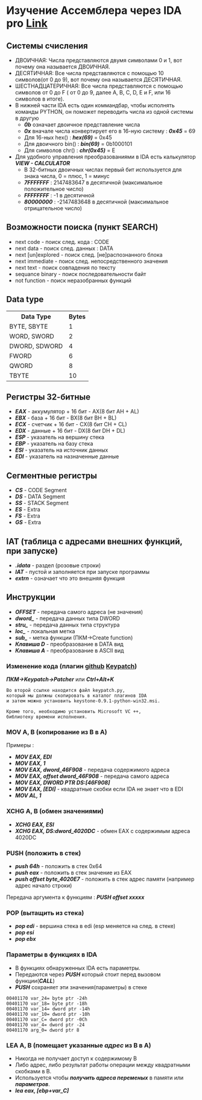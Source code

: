 # Изучение Ассемблера через IDA pro [Link](https://wasm.in/blogs/vvedenie-v-reversing-s-nulja-ispolzuja-ida-pro-chast-2.4/)

## Системы счисления
* ДВОИЧНАЯ: Числа представляются двумя символами 0 и 1, вот почему она называется ДВОИЧНАЯ.
* ДЕСЯТИЧНАЯ: Все числа представляются с помощью 10 символов(от 0 до 9), вот почему она называется ДЕСЯТИЧНАЯ.
* ШЕСТНАДЦАТЕРИЧНАЯ: Все числа представляются с помощью символов от 0 до F ( от 0 до 9, далее A, B, C, D, E и F, или 16 символов в итоге).
* В нижней части IDA есть один коммандбар, чтобы исполнять команды PYTHON, он поможет переводить числа из одной системы в другую
  * ***0b*** означает двоичное представление числа
  * ***0x*** вначале числа конвертирует его в 16-ную систему : ***0x45*** = 69
  * Для 16-ных hex() : ***hex(69)*** = 0x45
  * Для двоичного  bin() : ***bin(69)*** = 0b1000101
  * Для символов chr() : ***chr(0x45)*** = E
* Для удобного управления преобразованиями в IDA есть калькулятор ***VIEW - CALCULATOR***
  * В 32-битных двоичных числах первый бит используется для знака числа, 0 = плюс, 1 = минус
  * ***7FFFFFFF*** : 2147483647 в десятичной (максимальное положительное число)
  * ***FFFFFFFF*** : -1 в десятичной
  * ***80000000*** : -2147483648 в десятичной (максимальное отрицательное число)

## Возможности поиска (пункт SEARCH)
* next code - поиск след. кода : CODE
* next data - поиск след. данных : DATA
* next [un]explored - поиск след. [не]распознанного блока
* next immediate - поиск след. непосредственного значения
* next text - поиск совпадения по тексту
* sequance binary - поиск последовательности байт
* not function - поиск неразобранных функций

## Data type
<table>
  <tr>
    <th>Data Type</th>
    <th>Bytes</th>
  </tr>
  <tr>
    <td>BYTE, SBYTE</td>
    <td>1</td>
  </tr>
  <tr>
    <td>WORD, SWORD</td>
    <td>2</td>
  </tr>
  <tr>
    <td>DWORD, SDWORD</td>
    <td>4</td>
  </tr>
  <tr>
    <td>FWORD</td>
    <td>6</td>
  </tr>
  <tr>
    <td>QWORD</td>
    <td>8</td>
  </tr>
  <tr>
    <td>TBYTE</td>
    <td>10</td>
  </tr>
</table>

## Регистры 32-битные
* ***EAX*** - аккумулятор + 16 бит - AX(8 бит AH + AL)
* ***EBX*** - база + 16 бит - BX(8 бит BH + BL)
* ***ECX*** - счетчик + 16 бит - CX(8 бит CH + CL)
* ***EDX*** - данные + 16 бит - DX(8 бит DH + DL)
* ***ESP*** - указатель на вершину стека
* ***EBP*** - указатель на базу стека
* ***ESI*** - указатель на источник данных
* ***EDI*** - указатель на назначенные данные

## Сегментные регистры
* ***CS*** - CODE Segment
* ***DS*** - DATA Segment
* ***SS*** - STACK Segment
* ***ES*** - Extra
* ***FS*** - Extra
* ***GS*** - Extra

## IAT (таблица с адресами внешних функций, при запуске)
* ***.idata*** - раздел (розовые строки)
* ***IAT*** - пустой и заполняется при запуске программы
* ***extrn*** - означает что это внешняя функция

## Инструкции
* ***OFFSET*** - передача самого адреса (не значения)
* ***dword_*** - передача данных типа DWORD
* ***stru_*** - передача данных типа структура
* ***loc_*** - локальная метка
* ***sub_*** - метка функции (ПКМ->Create function)
* ***Клавиша D*** - преобразование в DATA вид
* ***Клавиша A*** - преобразование в ASCII вид

### Изменение кода (плагин [github](https://github.com/keystone-engine/keypatch) [Keypatch](https://drive.google.com/file/d/0B13TW0I0f8O2eU1VdUJzVjdYTWs/view?usp=sharing))
***ПКМ->Keypatch->Patcher*** или ***Ctrl+Alt+K***
```
Во второй ссылке находится файл keypatch.py, 
который мы должны скопировать в каталог плагинов IDA 
и затем можно установить keystone-0.9.1-python-win32.msi.

Кроме того, необходимо установить Microsoft VC ++, 
библиотеку времени исполнения.
```

### MOV А, В (копирование из В в А)
Примеры :
* ***MOV EAX, EDI*** 
* ***MOV EAX, 1***
* ***MOV EAX, dword_46F908*** - передача содержимого адреса
* ***MOV EAX, offset dword_46F908*** - передача самого адреса 
* ***MOV EAX, DWORD PTR DS:[46F908]***
* ***MOV EAX, [EDI]*** - квадратные скобки если IDA не знает что в EDI
* ***MOV AL, 1***

### XCHG A, B (обмен значениями)
* ***XCHG EAX, ESI***
* ***XCHG EAX, DS:dword_4020DC*** - обмен EAX c содержимым адреса 4020DC

### PUSH (положить в стек)
* ***push 64h*** - положить в стек 0x64
* ***push eax*** - положить в стек значение из EAX
* ***push offset byte_4020E7*** - положить в стек адрес памяти (например адрес начало строки)

Передача аргумента к функциям : ***PUSH offset xxxxx***

### POP (вытащить из стека)
* ***pop edi*** - вершина стека в edi (esp меняется на след. в стеке)
* ***pop esi***
* ***pop ebx***

### Параметры в функциях в IDA
* В функциях обнаруженных IDA есть параметры.
* Передаются через ***PUSH*** который стоит перед вызовом функции(***CALL***)
* ***PUSH*** сохраняет эти значения(параметры) в стеке
```assembly
00401170 var_24= byte ptr -24h 
00401170 var_18= byte ptr -18h 
00401170 var_14= dword ptr -14h 
00401170 var_10= dword ptr -10h 
00401170 var_C= dword ptr -0Ch 
00401170 var_4= dword ptr -24 
00401170 arg_0= dword ptr 8 
```

### LEA A, B  (помещает указанные ***адрес*** из В в А)
* Никогда не получает доступ к содержимому В
* Либо адрес, либо результат работы операции между квадратными скобками в В.
* Используется чтобы ***получить адреса переменых*** в памяти или ***параметров***.
* ***lea eax, [ebp+var_C]***